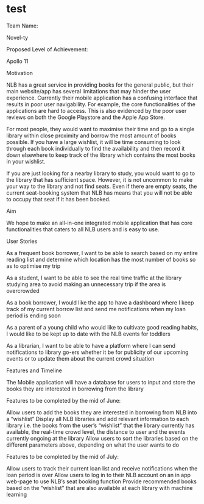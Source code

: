 # test

Team Name:

Novel-ty

Proposed Level of Achievement:

Apollo 11

Motivation

NLB has a great service in providing books for the general public, but their main website/app has several limitations that may hinder the user experience. Currently their mobile application has a confusing interface that results in poor user navigability. For example, the core functionalities of the applications are hard to access. This is also evidenced by the poor user reviews on both the Google Playstore and the Apple App Store.

For most people, they would want to maximise their time and go to a single library within close proximity and borrow the most amount of books possible. If you have a large wishlist, it will be time consuming to look through each book individually to find the availability and then record it down elsewhere to keep track of the library which contains the most books in your wishlist.

If you are just looking for a nearby library to study, you would want to go to the library that has sufficient space. However, it is not uncommon to make your way to the library and not find seats. Even if there are empty seats, the current seat-booking system that NLB has means that you will not be able to occupy that seat if it has been booked.

Aim

We hope to make an all-in-one integrated mobile application that has core functionalities that caters to all NLB users and is easy to use.

User Stories

As a frequent book borrower, I want to be able to search based on my entire reading list and determine which location has the most number of books so as to optimise my trip

As a student, I want to be able to see the real time traffic at the library studying area to avoid making an unnecessary trip if the area is overcrowded

As a book borrower, I would like the app to have a dashboard where I keep track of my current borrow list and send me notifications when my loan period is ending soon

As a parent of a young child who would like to cultivate good reading habits, I would like to be kept up to date with the NLB events for toddlers

As a librarian, I want to be able to have a platform where I can send notifications to library go-ers whether it be for publicity of our upcoming events or to update them about the current crowd situation

Features and Timeline

The Mobile application will have a database for users to input and store the books they are interested in borrowing from the library

Features to be completed by the mid of June:

Allow users to add the books they are interested in borrowing from NLB into a “wishlist”
Display all NLB libraries and add relevant information to each library i.e. the books from the user’s “wishlist” that the library currently has available, the real-time crowd level, the distance to user and the events currently ongoing at the library
Allow users to sort the libraries based on the different parameters above, depending on what the user wants to do

Features to be completed by the mid of July:

Allow users to track their current loan list and receive notifications when the loan period is over
Allow users to log in to their NLB account on an in app web-page to use NLB’s seat booking function
Provide recommended books based on the “wishlist” that are also available at each library with machine learning
